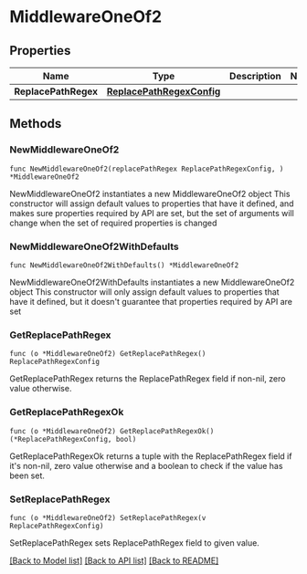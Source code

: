 # MiddlewareOneOf2

## Properties

Name | Type | Description | Notes
------------ | ------------- | ------------- | -------------
**ReplacePathRegex** | [**ReplacePathRegexConfig**](ReplacePathRegexConfig.md) |  | 

## Methods

### NewMiddlewareOneOf2

`func NewMiddlewareOneOf2(replacePathRegex ReplacePathRegexConfig, ) *MiddlewareOneOf2`

NewMiddlewareOneOf2 instantiates a new MiddlewareOneOf2 object
This constructor will assign default values to properties that have it defined,
and makes sure properties required by API are set, but the set of arguments
will change when the set of required properties is changed

### NewMiddlewareOneOf2WithDefaults

`func NewMiddlewareOneOf2WithDefaults() *MiddlewareOneOf2`

NewMiddlewareOneOf2WithDefaults instantiates a new MiddlewareOneOf2 object
This constructor will only assign default values to properties that have it defined,
but it doesn't guarantee that properties required by API are set

### GetReplacePathRegex

`func (o *MiddlewareOneOf2) GetReplacePathRegex() ReplacePathRegexConfig`

GetReplacePathRegex returns the ReplacePathRegex field if non-nil, zero value otherwise.

### GetReplacePathRegexOk

`func (o *MiddlewareOneOf2) GetReplacePathRegexOk() (*ReplacePathRegexConfig, bool)`

GetReplacePathRegexOk returns a tuple with the ReplacePathRegex field if it's non-nil, zero value otherwise
and a boolean to check if the value has been set.

### SetReplacePathRegex

`func (o *MiddlewareOneOf2) SetReplacePathRegex(v ReplacePathRegexConfig)`

SetReplacePathRegex sets ReplacePathRegex field to given value.



[[Back to Model list]](../README.md#documentation-for-models) [[Back to API list]](../README.md#documentation-for-api-endpoints) [[Back to README]](../README.md)


